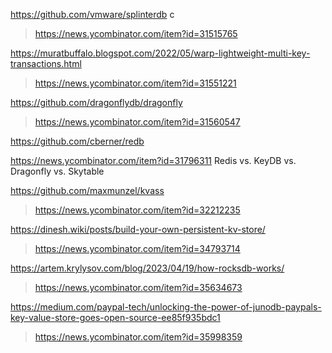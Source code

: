 https://github.com/vmware/splinterdb c
> https://news.ycombinator.com/item?id=31515765

https://muratbuffalo.blogspot.com/2022/05/warp-lightweight-multi-key-transactions.html
> https://news.ycombinator.com/item?id=31551221

https://github.com/dragonflydb/dragonfly
> https://news.ycombinator.com/item?id=31560547

https://github.com/cberner/redb

https://news.ycombinator.com/item?id=31796311 Redis vs. KeyDB vs. Dragonfly vs. Skytable

https://github.com/maxmunzel/kvass
> https://news.ycombinator.com/item?id=32212235

https://dinesh.wiki/posts/build-your-own-persistent-kv-store/
> https://news.ycombinator.com/item?id=34793714

https://artem.krylysov.com/blog/2023/04/19/how-rocksdb-works/
> https://news.ycombinator.com/item?id=35634673

https://medium.com/paypal-tech/unlocking-the-power-of-junodb-paypals-key-value-store-goes-open-source-ee85f935bdc1
> https://news.ycombinator.com/item?id=35998359